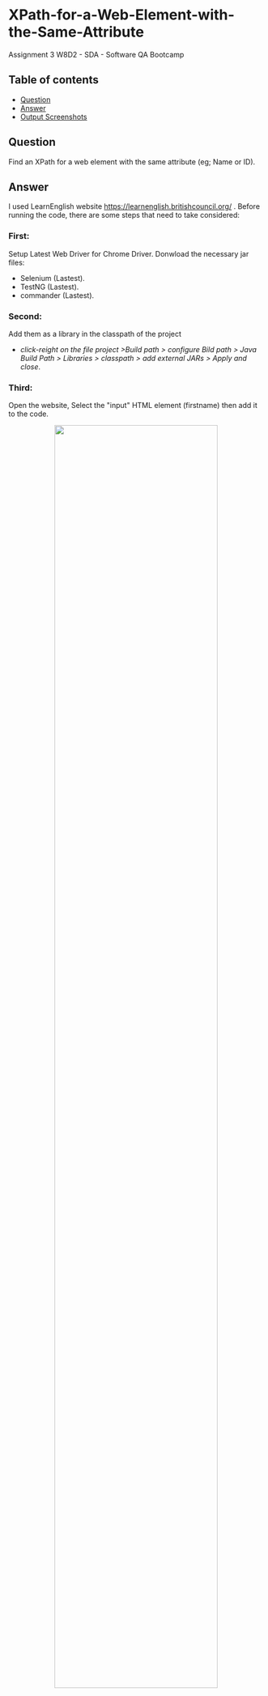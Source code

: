 # XPath-for-a-Web-Element-with-the-Same-Attribute
Assignment 3 W8D2 - SDA - Software QA Bootcamp

## Table of contents
* [Question](#question)
* [Answer](#answer)
* [Output Screenshots](#output-screenshots)


## Question
Find an XPath for a web element with the same attribute (eg; Name or ID). 


## Answer
I used LearnEnglish website https://learnenglish.britishcouncil.org/ .
Before running the code, there are some steps that need to take considered:


### First:
Setup Latest Web Driver for Chrome  Driver.
Donwload the necessary jar files:
- Selenium (Lastest).
- TestNG (Lastest).
- commander (Lastest).

### Second:
Add them as a library in the classpath of the project
- _click-reight on the file project >Build path > configure Bild path > Java Build Path > Libraries > classpath > add external JARs > Apply and close_.

### Third:
Open the website, Select the "input" HTML element (firstname) then add it to the code.

<p align="center">
<img src="https://user-images.githubusercontent.com/48597284/181133304-29cf407e-97d3-40ea-84bf-cf7ab1295100.png" width=80% height=80%>
</p>



## Output Screenshots:

<p align="center">

<img src="https://user-images.githubusercontent.com/48597284/181133336-d456a541-d794-4d22-875f-aa51440dbad3.png" width=80% height=80%>



https://user-images.githubusercontent.com/48597284/181133426-3a1f50c4-1f9a-4851-8057-e1c6dfcf4329.mp4

</p>


